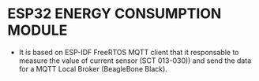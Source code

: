 # ESP32 ENERGY CONSUMPTION MODULE

- It is based on ESP-IDF FreeRTOS MQTT client that it responsable to measure the value of current sensor (SCT 013-030)) and send the data for a MQTT Local Broker (BeagleBone Black).
